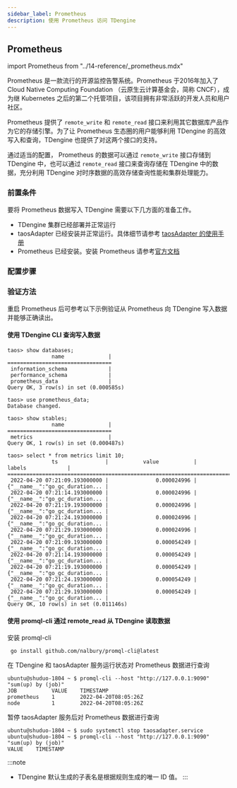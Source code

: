 ```yaml
---
sidebar_label: Prometheus
description: 使用 Prometheus 访问 TDengine
---
```


## Prometheus

import Prometheus from "../14-reference/_prometheus.mdx"

Prometheus 是一款流行的开源监控告警系统。Prometheus 于2016年加入了 Cloud Native Computing Foundation （云原生云计算基金会，简称 CNCF），成为继 Kubernetes 之后的第二个托管项目，该项目拥有非常活跃的开发人员和用户社区。

Prometheus 提供了 `remote_write` 和 `remote_read` 接口来利用其它数据库产品作为它的存储引擎。为了让 Prometheus 生态圈的用户能够利用 TDengine 的高效写入和查询，TDengine 也提供了对这两个接口的支持。

通过适当的配置， Prometheus 的数据可以通过 `remote_write` 接口存储到 TDengine 中，也可以通过 `remote_read` 接口来查询存储在 TDengine 中的数据，充分利用 TDengine 对时序数据的高效存储查询性能和集群处理能力。

### 前置条件

要将 Prometheus 数据写入 TDengine 需要以下几方面的准备工作。
- TDengine 集群已经部署并正常运行
- taosAdapter 已经安装并正常运行。具体细节请参考 [taosAdapter 的使用手册](/reference/taosadapter)
- Prometheus 已经安装。安装 Prometheus 请参考[官方文档](https://prometheus.io/docs/prometheus/latest/installation/)

### 配置步骤
<Prometheus />

### 验证方法

重启 Prometheus 后可参考以下示例验证从 Prometheus 向 TDengine 写入数据并能够正确读出。

#### 使用 TDengine CLI 查询写入数据
```
taos> show databases;
              name              |
=================================
 information_schema             |
 performance_schema             |
 prometheus_data                |
Query OK, 3 row(s) in set (0.000585s)

taos> use prometheus_data;
Database changed.

taos> show stables;
              name              |
=================================
 metrics                        |
Query OK, 1 row(s) in set (0.000487s)

taos> select * from metrics limit 10;
              ts               |           value           |             labels             |
=============================================================================================
 2022-04-20 07:21:09.193000000 |               0.000024996 | {"__name__":"go_gc_duration... |
 2022-04-20 07:21:14.193000000 |               0.000024996 | {"__name__":"go_gc_duration... |
 2022-04-20 07:21:19.193000000 |               0.000024996 | {"__name__":"go_gc_duration... |
 2022-04-20 07:21:24.193000000 |               0.000024996 | {"__name__":"go_gc_duration... |
 2022-04-20 07:21:29.193000000 |               0.000024996 | {"__name__":"go_gc_duration... |
 2022-04-20 07:21:09.193000000 |               0.000054249 | {"__name__":"go_gc_duration... |
 2022-04-20 07:21:14.193000000 |               0.000054249 | {"__name__":"go_gc_duration... |
 2022-04-20 07:21:19.193000000 |               0.000054249 | {"__name__":"go_gc_duration... |
 2022-04-20 07:21:24.193000000 |               0.000054249 | {"__name__":"go_gc_duration... |
 2022-04-20 07:21:29.193000000 |               0.000054249 | {"__name__":"go_gc_duration... |
Query OK, 10 row(s) in set (0.011146s)
```

#### 使用 promql-cli 通过 remote_read 从 TDengine 读取数据

安装 promql-cli

```
 go install github.com/nalbury/promql-cli@latest
```

在 TDengine 和 taosAdapter 服务运行状态对 Prometheus 数据进行查询

```
ubuntu@shuduo-1804 ~ $ promql-cli --host "http://127.0.0.1:9090" "sum(up) by (job)"
JOB           VALUE    TIMESTAMP
prometheus    1        2022-04-20T08:05:26Z
node          1        2022-04-20T08:05:26Z
```

暂停 taosAdapter 服务后对 Prometheus 数据进行查询

```
ubuntu@shuduo-1804 ~ $ sudo systemctl stop taosadapter.service
ubuntu@shuduo-1804 ~ $ promql-cli --host "http://127.0.0.1:9090" "sum(up) by (job)"
VALUE    TIMESTAMP

```

:::note

- TDengine 默认生成的子表名是根据规则生成的唯一 ID 值。
:::
